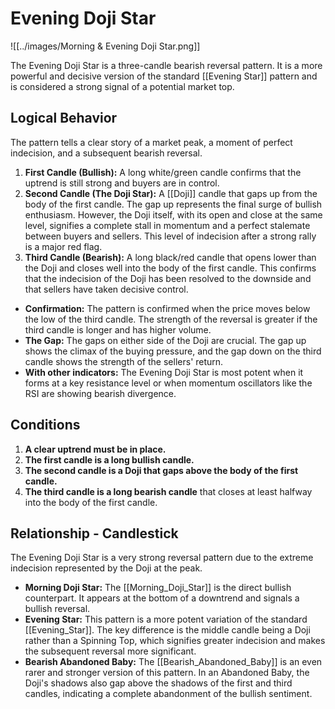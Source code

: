 # Evening Doji Star

![[../images/Morning & Evening Doji Star.png]]

The Evening Doji Star is a three-candle bearish reversal pattern. It is a more powerful and decisive version of the standard [[Evening Star]] pattern and is considered a strong signal of a potential market top.

## Logical Behavior

The pattern tells a clear story of a market peak, a moment of perfect indecision, and a subsequent bearish reversal.

1.  **First Candle (Bullish):** A long white/green candle confirms that the uptrend is still strong and buyers are in control.
2.  **Second Candle (The Doji Star):** A [[Doji]] candle that gaps up from the body of the first candle. The gap up represents the final surge of bullish enthusiasm. However, the Doji itself, with its open and close at the same level, signifies a complete stall in momentum and a perfect stalemate between buyers and sellers. This level of indecision after a strong rally is a major red flag.
3.  **Third Candle (Bearish):** A long black/red candle that opens lower than the Doji and closes well into the body of the first candle. This confirms that the indecision of the Doji has been resolved to the downside and that sellers have taken decisive control.

- **Confirmation:** The pattern is confirmed when the price moves below the low of the third candle. The strength of the reversal is greater if the third candle is longer and has higher volume.
- **The Gap:** The gaps on either side of the Doji are crucial. The gap up shows the climax of the buying pressure, and the gap down on the third candle shows the strength of the sellers' return.
- **With other indicators:** The Evening Doji Star is most potent when it forms at a key resistance level or when momentum oscillators like the RSI are showing bearish divergence.

## Conditions

1.  **A clear uptrend must be in place.**
2.  **The first candle is a long bullish candle.**
3.  **The second candle is a Doji that gaps above the body of the first candle.**
4.  **The third candle is a long bearish candle** that closes at least halfway into the body of the first candle.

## Relationship - Candlestick

The Evening Doji Star is a very strong reversal pattern due to the extreme indecision represented by the Doji at the peak.

- **Morning Doji Star:** The [[Morning_Doji_Star]] is the direct bullish counterpart. It appears at the bottom of a downtrend and signals a bullish reversal.
- **Evening Star:** This pattern is a more potent variation of the standard [[Evening_Star]]. The key difference is the middle candle being a Doji rather than a Spinning Top, which signifies greater indecision and makes the subsequent reversal more significant.
- **Bearish Abandoned Baby:** The [[Bearish_Abandoned_Baby]] is an even rarer and stronger version of this pattern. In an Abandoned Baby, the Doji's shadows also gap above the shadows of the first and third candles, indicating a complete abandonment of the bullish sentiment.
